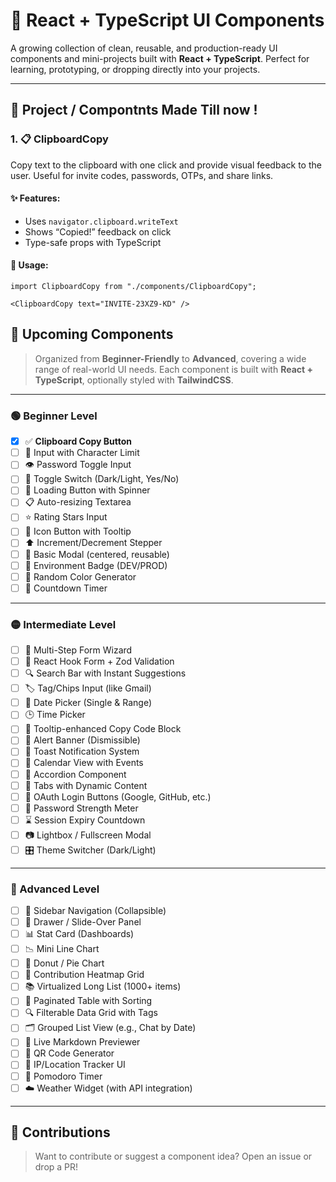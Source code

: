 # 🎯 React + TypeScript UI Components

A growing collection of clean, reusable, and production-ready UI components and mini-projects built with **React + TypeScript**. Perfect for learning, prototyping, or dropping directly into your projects.

---

## 📁 Project / Compontnts Made Till now !

### 1. 📋 ClipboardCopy
Copy text to the clipboard with one click and provide visual feedback to the user. Useful for invite codes, passwords, OTPs, and share links.

#### ✨ Features:
- Uses `navigator.clipboard.writeText`
- Shows “Copied!” feedback on click
- Type-safe props with TypeScript

#### 🔧 Usage:

```tsx
import ClipboardCopy from "./components/ClipboardCopy";

<ClipboardCopy text="INVITE-23XZ9-KD" />
 ```


## 🚀 Upcoming Components

> Organized from **Beginner-Friendly** to **Advanced**, covering a wide range of real-world UI needs. Each component is built with **React + TypeScript**, optionally styled with **TailwindCSS**.

---

### 🟢 Beginner Level

- [x] ✅ **Clipboard Copy Button**
- [ ] 🔢 Input with Character Limit  
- [ ] 👁️ Password Toggle Input  
- [ ] 🔘 Toggle Switch (Dark/Light, Yes/No)  
- [ ] 🔄 Loading Button with Spinner  
- [ ] 📋 Auto-resizing Textarea  
- [ ] ⭐ Rating Stars Input  
- [ ] 🎯 Icon Button with Tooltip  
- [ ] ⬆️ Increment/Decrement Stepper  
- [ ] 🧱 Basic Modal (centered, reusable)  
- [ ] 🧪 Environment Badge (DEV/PROD)  
- [ ] 🎨 Random Color Generator  
- [ ] 📆 Countdown Timer  

---

### 🟡 Intermediate Level

- [ ] 🧩 Multi-Step Form Wizard  
- [ ] 🧾 React Hook Form + Zod Validation  
- [ ] 🔍 Search Bar with Instant Suggestions  
- [ ] 🏷️ Tag/Chips Input (like Gmail)  
- [ ] 📆 Date Picker (Single & Range)  
- [ ] 🕒 Time Picker  
- [ ] 📎 Tooltip-enhanced Copy Code Block  
- [ ] 🚨 Alert Banner (Dismissible)  
- [ ] 🔔 Toast Notification System  
- [ ] 📅 Calendar View with Events  
- [ ] 📄 Accordion Component  
- [ ] 🧭 Tabs with Dynamic Content  
- [ ] 🔗 OAuth Login Buttons (Google, GitHub, etc.)  
- [ ] 🔐 Password Strength Meter  
- [ ] ⌛ Session Expiry Countdown  
- [ ] 📷 Lightbox / Fullscreen Modal  
- [ ] 🎛️ Theme Switcher (Dark/Light)

---

### 🔴 Advanced Level

- [ ] 📁 Sidebar Navigation (Collapsible)  
- [ ] 🧹 Drawer / Slide-Over Panel  
- [ ] 📊 Stat Card (Dashboards)  
- [ ] 📉 Mini Line Chart  
- [ ] 🍩 Donut / Pie Chart  
- [ ] 🧱 Contribution Heatmap Grid  
- [ ] 📚 Virtualized Long List (1000+ items)  
- [ ] 🧮 Paginated Table with Sorting  
- [ ] 🔍 Filterable Data Grid with Tags  
- [ ] 🗂️ Grouped List View (e.g., Chat by Date)  
- [ ] 🧠 Live Markdown Previewer  
- [ ] 🧪 QR Code Generator  
- [ ] 📡 IP/Location Tracker UI  
- [ ] 🧘 Pomodoro Timer  
- [ ] ☁️ Weather Widget (with API integration)

---




## 🤝 Contributions
> Want to contribute or suggest a component idea? Open an issue or drop a PR!